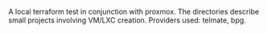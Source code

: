 A local terraform test in conjunction with proxmox. The directories describe small projects involving VM/LXC creation. Providers used: telmate, bpg.